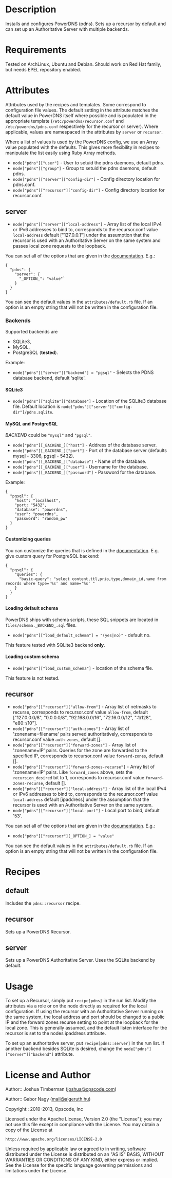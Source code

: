 Description
===========

Installs and configures PowerDNS (pdns). Sets up a recursor by default and can set up an Authoritative Server with multiple backends.

Requirements
============

Tested on ArchLinux, Ubuntu and Debian. Should work on Red Hat family, but needs EPEL repository enabled.

Attributes
==========

Attributes used by the recipes and templates. Some correspond to configuration file values. The default setting in the attribute matches the default value in PowerDNS itself where possible and is populated in the appropriate template (`/etc/powerdns/recursor.conf` and `/etc/powerdns/pdns.conf` respectively for the recursor or server). Where applicable, values are namespaced in the attributes by `server` or `recursor`.

Where a list of values is used by the PowerDNS config, we use an Array value populated with the defaults. This gives more flexibility in recipes to manipulate the list easily using Ruby Array methods.

* `node["pdns"]["user"]` - User to setuid the pdns daemons, default pdns.
* `node["pdns"]["group"]` - Group to setuid the pdns daemons, default pdns.
* `node["pdns"]["server"]["config-dir"]` - Config directory location for pdns.conf.
* `node["pdns"]["recursor"]["config-dir"]` - Config directory location for recursor.conf.

## server

* `node["pdns"]["server"]["local-address"]` - Array list of the local IPv4 or IPv6 addresses to bind to, corresponds to the recursor.conf value `local-address` default ["127.0.0.1"] under the assumption that the recursor is used with an Authoritative Server on the same system and passes local zone requests to the loopback.

You can set all of the options that are given in the [documentation](http://doc.powerdns.com/all-settings.html). E.g.:

    {
      "pdns": {
        "server": {
          "_OPTION_": "value"`
        }
      }
    }

You can see the default values in the `attributes/default.rb` file. If an option is an empty string that will not be written in the configuration file.

### Backends

Supported backends are

* SQLite3,
* MySQL,
* PostgreSQL (**tested**).

Example:

* `node["pdns"]["server"]["backend"] = "pgsql"` - Selects the PDNS database backend, default 'sqlite'.

#### SQLite3

* `node["pdns"]["sqlite"]["database"]` - Location of the SQLite3 database file. Default location is `node["pdns"]["server"]["config-dir"]/pdns.sqlite`.

#### MySQL and PostgreSQL

_BACKEND_ could be `"mysql"` and `"pgsql"`.

* `node["pdns"][_BACKEND_]["host"]` - Address of the database server.
* `node["pdns"][_BACKEND_]["port"]` - Port of the database server (defaults mysql - 3306, pgsql - 5432).
* `node["pdns"][_BACKEND_]["database"]` - Name of the database.
* `node["pdns"][_BACKEND_]["user"]` - Username for the database.
* `node["pdns"][_BACKEND_]["password"]` - Password for the database.

Example:

    {
      "pgsql": {
        "host": "localhost",
        "port: "5432",
        "database": "powerdns",
        "user": "powerdns",
        "password": "random_pw"
      }
    }

#### Customizing queries

You can customize the queries that is defined in the [documentation](http://doc.powerdns.com/generic-mypgsql-backends.html#idp9258160). E.g. give custom query for PostgreSQL backend:

    {
      "pgsql": {
        "queries": {
          "basic-query": "select content,ttl,prio,type,domain_id,name from records where type='%s' and name='%s' "
        }
      }
    }

#### Loading default schema

PowerDNS ships with schema scripts, these SQL snippets are located in `files/schema._BACKEND_.sql` files.

* `node["pdns"]["load_default_schema"] = "(yes|no)"` - default no.

This feature tested with SQLite3 backend **only**.

#### Loading custom schema

* `node["pdns"]["load_custom_schema"]` - location of the schema file.

This feature is not tested.

## recursor


* `node["pdns"]["recursor"]["allow-from"]` - Array list of netmasks to recurse, corresponds to recursor.conf value `allow-from`, default ["127.0.0.0/8", "0.0.0.0/8", "92.168.0.0/16", "72.16.0.0/12", ":1/128", "e80::/10"].
* `node["pdns"]["recursor"]["auth-zones"]` - Array list of 'zonename=filename' pairs served authoritatively, corresponds to recursor.conf value `auth-zones`, default [].
* `node["pdns"]["recursor"]["forward-zones"]` - Array list of 'zonename=IP' pairs. Queries for the zone are forwarded to the specified IP, corresponds to recursor.conf value `forward-zones`, default [].
* `node["pdns"]["recursor"]["forward-zones-recurse"]` - Array list of 'zonename=IP' pairs. Like `forward_zones` above, sets the `recursion_desired` bit to 1, corresponds to recursor.conf value `forward-zones-recurse`, default [].
* `node["pdns"]["recursor"]["local-address"]` - Array list of the local IPv4 or IPv6 addresses to bind to, corresponds to the recursor.conf value `local-address` default [ipaddress] under the assumption that the recursor is used with an Authoritative Server on the same system.
* `node["pdns"]["recursor"]["local-port"]` - Local port to bind, default '53'.

You can set all of the options that are given in the [documentation](http://doc.powerdns.com/built-in-recursor.html#recursor-settings). E.g.:

* `node["pdns"]["recursor"][_OPTION_] = "value"`

You can see the default values in the `attributes/default.rb` file. If an option is an empty string that will not be written in the configuration file.

Recipes
=======

default
-------

Includes the `pdns::recursor` recipe.

recursor
--------

Sets up a PowerDNS Recursor.

server
------

Sets up a PowerDNS Authoritative Server. Uses the SQLite backend by default.

Usage
=====

To set up a Recursor, simply put `recipe[pdns]` in the run list. Modify the attributes via a role or on the node directly as required for the local configuration. If using the recursor with an Authoritative Server running on the same system, the local address and port should be changed to a public IP and the forward zones recurse setting to point at the loopback for the local zone. This is generally assumed, and the default listen interface for the recursor is set to the nodes ipaddress attribute.

To set up an authoritative server, put `recipe[pdns::server]` in the run list. If another backend besides SQLite is desired, change the `node["pdns"]["server"]["backend"]` attribute.

License and Author
==================

Author:: Joshua Timberman (<joshua@opscode.com>)

Author:: Gabor Nagy (<mail@aigeruth.hu>)

Copyright:: 2010-2013, Opscode, Inc


Licensed under the Apache License, Version 2.0 (the "License");
you may not use this file except in compliance with the License.
You may obtain a copy of the License at

    http://www.apache.org/licenses/LICENSE-2.0

Unless required by applicable law or agreed to in writing, software
distributed under the License is distributed on an "AS IS" BASIS,
WITHOUT WARRANTIES OR CONDITIONS OF ANY KIND, either express or implied.
See the License for the specific language governing permissions and
limitations under the License.
